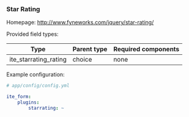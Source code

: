 ### Star Rating

Homepage: http://www.fyneworks.com/jquery/star-rating/

Provided field types:

| Type                  | Parent type | Required components |
|-----------------------|-------------|---------------------|
| ite_starrating_rating | choice      | none                |

Example configuration:

```yml
# app/config/config.yml

ite_form:
    plugins:
        starrating: ~
```